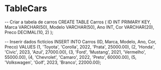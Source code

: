 # TableCars
-- Criar a tabela de carros
CREATE TABLE Carros (
    ID INT PRIMARY KEY,
    Marca VARCHAR(50),
    Modelo VARCHAR(50),
    Ano INT,
    Cor VARCHAR(20),
    Preco DECIMAL(10, 2)
);

-- Inserir dados fictícios
INSERT INTO Carros (ID, Marca, Modelo, Ano, Cor, Preco)
VALUES
    (1, 'Toyota', 'Corolla', 2022, 'Prata', 25000.00),
    (2, 'Honda', 'Civic', 2023, 'Azul', 27000.00),
    (3, 'Ford', 'Mustang', 2021, 'Vermelho', 55000.00),
    (4, 'Chevrolet', 'Camaro', 2022, 'Preto', 60000.00),
    (5, 'Volkswagen', 'Golf', 2023, 'Branco', 22000.00);
